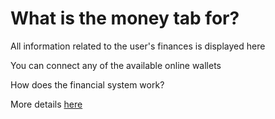 # What is the money tab for?

All information related to the user's finances is displayed here

You can connect any of the available online wallets

How does the financial system work?

More details [here](https://github.com/libarty/ine_base/tree/master/en/How_it_is_supposed_to_work/User/Monetization)
